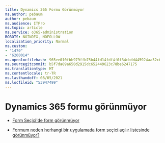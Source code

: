 ```yaml
---
title: Dynamics 365 Formu Görünmüyor
ms.author: pebaum
author: pebaum
ms.audience: ITPro
ms.topic: article
ms.service: o365-administration
ROBOTS: NOINDEX, NOFOLLOW
localization_priority: Normal
ms.custom:
- "1470"
- "6200014"
ms.openlocfilehash: 965ee010fbb979ffb75b44fd14fdf4f0f34cbdd445924aa52c0937b5b1f5cc8e
ms.sourcegitcommit: b5f7da89a650d2915dc652449623c78be6247175
ms.translationtype: MT
ms.contentlocale: tr-TR
ms.lasthandoff: 08/05/2021
ms.locfileid: "53947499"
---
```

# <a name="dynamics-365-form-not-visible"></a>Dynamics 365 formu görünmüyor

* [Form Seçici'de form görünmüyor](https://docs.microsoft.com/dynamics365/customer-engagement/customize/control-access-forms)

* [Formum neden herhangi bir uygulamada form seçici açılır listesinde görünmüyor?](https://docs.microsoft.com/powerapps/maker/model-driven-apps/create-design-forms?branch=master#why-is-my-form-not-visible-in-the-form-selector-drop-down-in-my-app)
